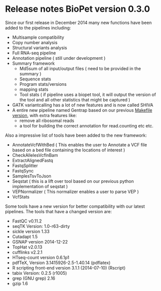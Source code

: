 # Release notes BioPet version 0.3.0

Since our first release in December 2014 many new functions have been added to the pipelines including:
- Multisample compatibility
- Copy number analysis
- Structural variants analysis
- Full RNA-seq pipeline
- Annotation pipeline ( still under development )
- Summary framework
    - Md5sum of all input/output files ( need to be provided in the summary )
    - Sequence stats
    - Program stats/versions
    - mapping stats
    - Tool stats ( if pipeline uses a biopet tool, it will output the version of the tool and all other statistics that might be captured )
- GATK variantcalling has a lot of new features and is now called SHIVA
- A entire new pipeline named Gentrap based on our previous [Makefile version](http://sasc-server.lumcnet.prod.intern/pipelines/makefile-0.6.0/gentrap/), with extra features like:
    - remove all ribosomal reads
    - a tool for building the correct annotation for read.counting etc etc.

Also a impressive list of tools have been added to the new framework:

- AnnotateVcfWithBed ( This enables the user to Annotate a VCF file based on a bed file containing the locations of interest )
- CheckAllelesVcfInBam
- ExtractAlignedFastq
- FastqSplitter
- FastqSync
- SamplesTsvToJson
- Seqstat ( this is a lift over tool based on our previous python implementation of seqstat )
- VEPNormalizer ( This normalizer enables a user to parse VEP )
- VcfStats

Some tools have a new version for better compatibility with our latest pipelines. The tools that have a changed version are:
- FastQC v0.11.2
- seqTK Version: 1.0-r63-dirty
- sickle version 1.33
- Cutadapt 1.5
- GSNAP version 2014-12-22
- TopHat v2.0.13
- cufflinks v2.2.1
- HTseq-count version 0.6.1p1
- pdfTeX, Version 3.1415926-2.5-1.40.14 (pdflatex)
- R scripting front-end version 3.1.1 (2014-07-10) (Rscript)
- tabix Version: 0.2.5 (r1005)
- grep (GNU grep) 2.16
- gzip 1.6



